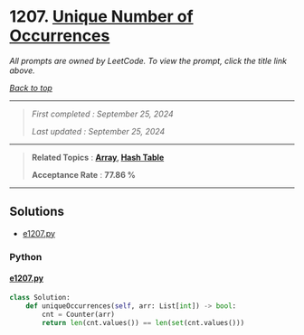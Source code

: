 # 1207. [Unique Number of Occurrences](<https://leetcode.com/problems/unique-number-of-occurrences>)

*All prompts are owned by LeetCode. To view the prompt, click the title link above.*

*[Back to top](<../README.md>)*

------

> *First completed : September 25, 2024*
>
> *Last updated : September 25, 2024*

------

> **Related Topics** : **[Array](<by_topic/Array.md>), [Hash Table](<by_topic/Hash Table.md>)**
>
> **Acceptance Rate** : **77.86 %**

------

## Solutions

- [e1207.py](<../my-submissions/e1207.py>)
### Python
#### [e1207.py](<../my-submissions/e1207.py>)
```Python
class Solution:
    def uniqueOccurrences(self, arr: List[int]) -> bool:
        cnt = Counter(arr)
        return len(cnt.values()) == len(set(cnt.values()))

```

